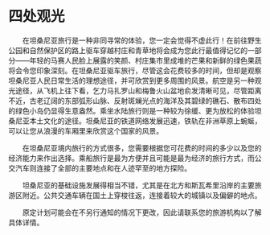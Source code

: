 #	四处观光
　　在坦桑尼亚旅行是一种非同寻常的体验，您一定会觉得不虚此行！在前往野生公园和自然保护区的路上驱车穿越村庄和青草地将会成为您此行最值得记忆的一部分——年轻的马赛人民脸上展露的笑颜、村庄集市里成堆的芒果和新鲜的绿色果蔬将会令您印象深刻。在坦桑尼亚驱车旅行，尽管这会花费较多的时间，但却是观察坦桑尼亚人民日常生活的理想途径，并可欣赏到更多周围的风景。航空是另一种观光途径，从飞机上往下看，乞力马扎罗山和梅鲁火山盆地俞发清晰可见，尽管距离不近，古老辽阔的东部弧形山脉、反射斑斓光点的海洋及其碧绿的礁石、散布四处的绿色小岛仍显得生意盎然。乘坐水陆旅行则是一种较为徐缓、更为放松的体验坦桑尼亚本土文化的途径。坦桑尼亚的铁道网络发展迅速，铁轨在非洲草原上蜿蜒，可以让您从浪漫的车厢里来欣赏这个国家的风景。

　　在坦桑尼亚境内旅行的方式很多，您需要根据您可花费的时间的多少以及您的经济能力来作出选择。乘船旅行是最为方便并且可能是最为经济的旅行方式，而公交汽车则连接了全部的主要地点和在人迹罕至的地方探险。 

　　坦桑尼亚的基础设施发展得相当不错，尤其是在北方和斯瓦希里沿岸的主要旅游区附近。公共交通车辆在国土上穿梭往返，连接着较大的城镇以及偏僻的地点。 

　　原定计划可能会在不另行通知的情况下更改，因此请联系您的旅游机构以了解具体详情。